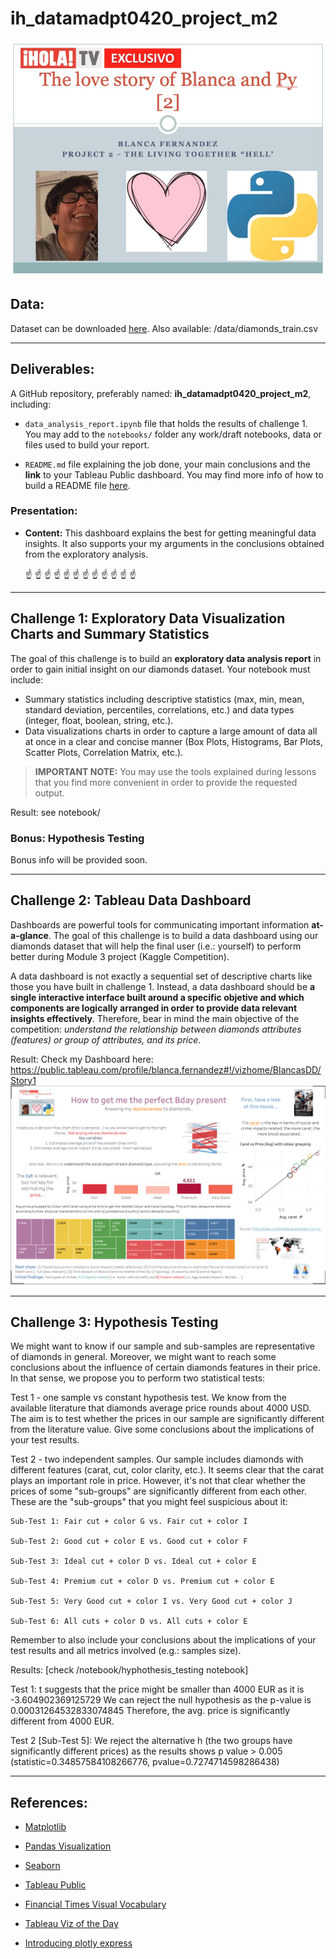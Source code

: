# **ih_datamadpt0420_project_m2**
![Image](./project2.jpg)

## **Data:**

Dataset can be downloaded [here](http://www.potacho.com/files/ironhack/diamonds_train.csv). 
Also available: /data/diamonds_train.csv

---

## **Deliverables:**

A GitHub repository, preferably named: **ih_datamadpt0420_project_m2**, including:

- `data_analysis_report.ipynb` file that holds the results of challenge 1. You may add to the `notebooks/` folder any work/draft notebooks, data or files used to build your report.

- `README.md` file explaining the job done, your main conclusions and the **link** to your Tableau Public dashboard. You may find more info of how to build a README file [here](https://github.com/potacho/data-project-template/blob/master/README.md).


### **Presentation:**
- **Content:** This dashboard explains the best for getting meaningful data insights. It also supports your my arguments in the conclusions obtained from the exploratory analysis.

    :point_up: :point_up: :point_up: :point_up: :point_up: :point_up: :point_up: :point_up: :point_up: :point_up: :point_up: :point_up:

---

## **Challenge 1: Exploratory Data Visualization Charts and Summary Statistics**

The goal of this challenge is to build an **exploratory data analysis report** in order to gain initial insight on our diamonds dataset. Your notebook must include:

- Summary statistics including descriptive statistics (max, min, mean, standard deviation, percentiles, correlations, etc.) and data types (integer, float, boolean, string, etc.).
- Data visualizations charts in order to capture a large amount of data all at once in a clear and concise manner (Box Plots, Histograms, Bar Plots, Scatter Plots, Correlation Matrix, etc.).

> **IMPORTANT NOTE:** You may use the tools explained during lessons that you find more convenient in order to provide the requested output. 

Result: see notebook/

### **Bonus: Hypothesis Testing**

Bonus info will be provided soon.

---
## **Challenge 2: Tableau Data Dashboard**

Dashboards are powerful tools for communicating important information **at-a-glance**. The goal of this challenge is to build a data dashboard using our diamonds dataset that will help the final user (i.e.: yourself) to perform better during Module 3 project (Kaggle Competition). 

A data dashboard is not exactly a sequential set of descriptive charts like those you have built in challenge 1. Instead, a data dashboard should be **a single interactive interface built around a specific objetive and which components are logically arranged in order to provide data relevant insights effectively**. Therefore, bear in mind the main objective of the competition: _understand the relationship between diamonds attributes (features) or group of attributes, and its price_.


Result: Check my Dashboard here: https://public.tableau.com/profile/blanca.fernandez#!/vizhome/BlancasDD/Story1
![Image](./dashboard.png)


---
## **Challenge 3: Hypothesis Testing**

We might want to know if our sample and sub-samples are representative of diamonds in general. Moreover, we might want to reach some conclusions about the influence of certain diamonds features in their price. In that sense, we propose you to perform two statistical tests:

Test 1 - one sample vs constant hypothesis test. We know from the available literature that diamonds average price rounds about 4000 USD. The aim is to test whether the prices in our sample are significantly different from the literature value. Give some conclusions about the implications of your test results.

Test 2 - two independent samples. Our sample includes diamonds with different features (carat, cut, color clarity, etc.). It seems clear that the carat plays an important role in price. However, it's not that clear whether the prices of some "sub-groups" are significantly different from each other. These are the "sub-groups" that you might feel suspicious about it:

    Sub-Test 1: Fair cut + color G vs. Fair cut + color I

    Sub-Test 2: Good cut + color E vs. Good cut + color F

    Sub-Test 3: Ideal cut + color D vs. Ideal cut + color E

    Sub-Test 4: Premium cut + color D vs. Premium cut + color E

    Sub-Test 5: Very Good cut + color I vs. Very Good cut + color J

    Sub-Test 6: All cuts + color D vs. All cuts + color E

Remember to also include your conclusions about the implications of your test results and all metrics involved (e.g.: samples size).

Results: 
[check /notebook/hyphothesis_testing notebook]

Test 1: t suggests that the price might be smaller than 4000 EUR as it is -3.604902369125729
We can reject the null hypothesis as the p-value is 0.00031264532833074845 Therefore, the avg. price is significantly different from 4000 EUR. 

Test 2 [Sub-Test 5]: We reject the alternative h (the two groups have significantly different prices) as the results shows p value > 0.005 (statistic=0.34857584108266776, pvalue=0.7274714598286438)

--- 

## **References:**

- [Matplotlib](https://matplotlib.org/)

- [Pandas Visualization](https://pandas.pydata.org/pandas-docs/stable/user_guide/visualization.html)

- [Seaborn](https://seaborn.pydata.org/)

- [Tableau Public](https://public.tableau.com/)

- [Financial Times Visual Vocabulary](https://github.com/ft-interactive/chart-doctor/tree/master/visual-vocabulary)

- [Tableau Viz of the Day](https://public.tableau.com/es-es/gallery/?tab=viz-of-the-day&type=viz-of-the-day)

- [Introducing plotly express](https://medium.com/plotly/introducing-plotly-express-808df010143d)


